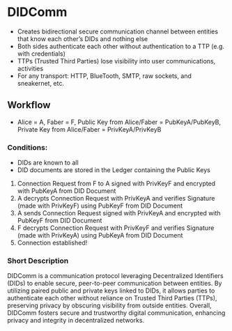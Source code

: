 # DIDComm #
- Creates bidirectional secure communication channel between entities that know each other’s DIDs and nothing else
- Both sides authenticate each other without authentication to a TTP (e.g. with credentials)
- TTPs (Trusted Third Parties) lose visibility into user communications, activities
- For any transport: HTTP, BlueTooth, SMTP, raw sockets, and sneakernet, etc.

## Workflow ##
- Alice = A, Faber = F, Public Key from Alice/Faber = PubKeyA/PubKeyB, Private Key from Alice/Faber = PrivKeyA/PrivKeyB

### Conditions: ### 
- DIDs are known to all
- DID documents are stored in the Ledger containing the Public Keys 

1. Connection Request from F to A signed with PrivKeyF and encrypted with PubKeyA from DID Document
2. A decrypts Connection Request with PrivKeyA and verifies Signature (made with PrivKeyF) using PubKeyF from DID Document
3. A sends Connection Request signed with PrivKeyA and encrypted with PubKeyF from DID Document
4. F decrypts Connection Request with PrivKeyF and verifies Signature (made with PrivKeyA) using PubKeyA from DID Document
5. Connection established!


### Short Description ###
DIDComm is a communication protocol leveraging Decentralized Identifiers (DIDs) to enable secure, peer-to-peer communication between entities. By utilizing paired public and private keys linked to DIDs, it allows parties to authenticate each other without reliance on Trusted Third Parties (TTPs), preserving privacy by obscuring visibility from outside entities. Overall, DIDComm fosters secure and trustworthy digital communication, enhancing privacy and integrity in decentralized networks.
